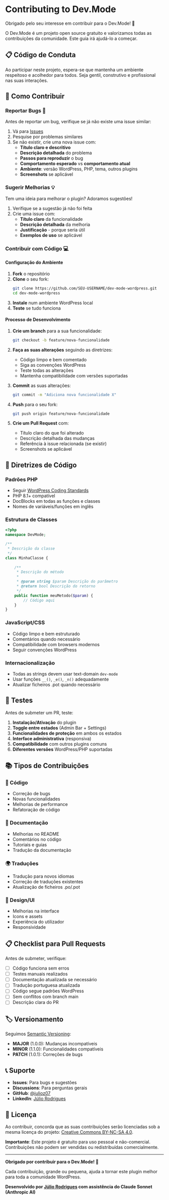 # Contributing to Dev.Mode

Obrigado pelo seu interesse em contribuir para o Dev.Mode! 🎉

O Dev.Mode é um projeto open source gratuito e valorizamos todas as contribuições da comunidade. Este guia irá ajudá-lo a começar.

## 📋 Código de Conduta

Ao participar neste projeto, espera-se que mantenha um ambiente respeitoso e acolhedor para todos. Seja gentil, construtivo e profissional nas suas interações.

## 🚀 Como Contribuir

### Reportar Bugs 🐛

Antes de reportar um bug, verifique se já não existe uma issue similar:

1. Vá para [Issues](https://github.com/julioz07/dev-mode-wordpress/issues)
2. Pesquise por problemas similares
3. Se não existir, crie uma nova issue com:
   - **Título claro e descritivo**
   - **Descrição detalhada** do problema
   - **Passos para reproduzir** o bug
   - **Comportamento esperado** vs **comportamento atual**
   - **Ambiente**: versão WordPress, PHP, tema, outros plugins
   - **Screenshots** se aplicável

### Sugerir Melhorias 💡

Tem uma ideia para melhorar o plugin? Adoramos sugestões!

1. Verifique se a sugestão já não foi feita
2. Crie uma issue com:
   - **Título claro** da funcionalidade
   - **Descrição detalhada** da melhoria
   - **Justificação** - porque seria útil
   - **Exemplos de uso** se aplicável

### Contribuir com Código 💻

#### Configuração do Ambiente

1. **Fork** o repositório
2. **Clone** o seu fork:
   ```bash
   git clone https://github.com/SEU-USERNAME/dev-mode-wordpress.git
   cd dev-mode-wordpress
   ```
3. **Instale** num ambiente WordPress local
4. **Teste** se tudo funciona

#### Processo de Desenvolvimento

1. **Crie um branch** para a sua funcionalidade:
   ```bash
   git checkout -b feature/nova-funcionalidade
   ```

2. **Faça as suas alterações** seguindo as diretrizes:
   - Código limpo e bem comentado
   - Siga as convenções WordPress
   - Teste todas as alterações
   - Mantenha compatibilidade com versões suportadas

3. **Commit** as suas alterações:
   ```bash
   git commit -m "Adiciona nova funcionalidade X"
   ```

4. **Push** para o seu fork:
   ```bash
   git push origin feature/nova-funcionalidade
   ```

5. **Crie um Pull Request** com:
   - Título claro do que foi alterado
   - Descrição detalhada das mudanças
   - Referência à issue relacionada (se existir)
   - Screenshots se aplicável

## 📝 Diretrizes de Código

### Padrões PHP
- Seguir [WordPress Coding Standards](https://developer.wordpress.org/coding-standards/wordpress-coding-standards/)
- PHP 8.1+ compatível
- DocBlocks em todas as funções e classes
- Nomes de variáveis/funções em inglês

### Estrutura de Classes
```php
<?php
namespace DevMode;

/**
 * Descrição da classe
 */
class MinhaClasse {
    
    /**
     * Descrição do método
     *
     * @param string $param Descrição do parâmetro
     * @return bool Descrição do retorno
     */
    public function meuMetodo($param) {
        // Código aqui
    }
}
```

### JavaScript/CSS
- Código limpo e bem estruturado
- Comentários quando necessário
- Compatibilidade com browsers modernos
- Seguir convenções WordPress

### Internacionalização
- Todas as strings devem usar text-domain `dev-mode`
- Usar funções `__()`, `_e()`, `_n()` adequadamente
- Atualizar ficheiros .pot quando necessário

## 🧪 Testes

Antes de submeter um PR, teste:

1. **Instalação/Ativação** do plugin
2. **Toggle entre estados** (Admin Bar + Settings)
3. **Funcionalidades de proteção** em ambos os estados
4. **Interface administrativa** (responsiva)
5. **Compatibilidade** com outros plugins comuns
6. **Diferentes versões** WordPress/PHP suportadas

## 📚 Tipos de Contribuições

### 🔧 Código
- Correção de bugs
- Novas funcionalidades
- Melhorias de performance
- Refatoração de código

### 📖 Documentação
- Melhorias no README
- Comentários no código
- Tutoriais e guias
- Tradução da documentação

### 🌍 Traduções
- Tradução para novos idiomas
- Correção de traduções existentes
- Atualização de ficheiros .po/.pot

### 🎨 Design/UI
- Melhorias na interface
- Icons e assets
- Experiência do utilizador
- Responsividade

## 📋 Checklist para Pull Requests

Antes de submeter, verifique:

- [ ] Código funciona sem erros
- [ ] Testes manuais realizados
- [ ] Documentação atualizada se necessário
- [ ] Tradução portuguesa atualizada
- [ ] Código segue padrões WordPress
- [ ] Sem conflitos com branch main
- [ ] Descrição clara do PR

## 🏷️ Versionamento

Seguimos [Semantic Versioning](https://semver.org/):

- **MAJOR** (1.0.0): Mudanças incompatíveis
- **MINOR** (1.1.0): Funcionalidades compatíveis
- **PATCH** (1.0.1): Correções de bugs

## 📞 Suporte

- **Issues**: Para bugs e sugestões
- **Discussions**: Para perguntas gerais
- **GitHub**: [@julioz07](https://github.com/julioz07)
- **LinkedIn**: [Júlio Rodrigues](https://www.linkedin.com/in/juliocesarrodrigues07/)

## 📄 Licença

Ao contribuir, concorda que as suas contribuições serão licenciadas sob a mesma licença do projeto: [Creative Commons BY-NC-SA 4.0](LICENSE).

**Importante**: Este projeto é gratuito para uso pessoal e não-comercial. Contribuições não podem ser vendidas ou redistribuídas comercialmente.

---

**Obrigado por contribuir para o Dev.Mode! 🙏**

Cada contribuição, grande ou pequena, ajuda a tornar este plugin melhor para toda a comunidade WordPress.

**Desenvolvido por [Júlio Rodrigues](https://github.com/julioz07) com assistência do Claude Sonnet (Anthropic AI)**